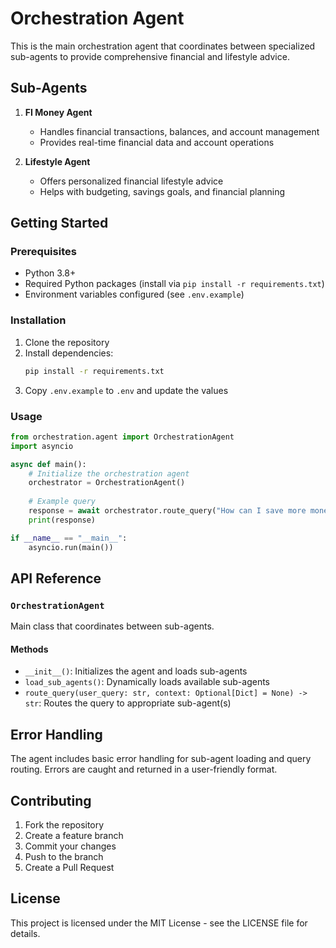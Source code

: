 # Orchestration Agent

This is the main orchestration agent that coordinates between specialized sub-agents to provide comprehensive financial and lifestyle advice.

## Sub-Agents

1. **FI Money Agent**
   - Handles financial transactions, balances, and account management
   - Provides real-time financial data and account operations

2. **Lifestyle Agent**
   - Offers personalized financial lifestyle advice
   - Helps with budgeting, savings goals, and financial planning

## Getting Started

### Prerequisites

- Python 3.8+
- Required Python packages (install via `pip install -r requirements.txt`)
- Environment variables configured (see `.env.example`)

### Installation

1. Clone the repository
2. Install dependencies:
   ```bash
   pip install -r requirements.txt
   ```
3. Copy `.env.example` to `.env` and update the values

### Usage

```python
from orchestration.agent import OrchestrationAgent
import asyncio

async def main():
    # Initialize the orchestration agent
    orchestrator = OrchestrationAgent()
    
    # Example query
    response = await orchestrator.route_query("How can I save more money?")
    print(response)

if __name__ == "__main__":
    asyncio.run(main())
```

## API Reference

### `OrchestrationAgent`

Main class that coordinates between sub-agents.

#### Methods

- `__init__()`: Initializes the agent and loads sub-agents
- `load_sub_agents()`: Dynamically loads available sub-agents
- `route_query(user_query: str, context: Optional[Dict] = None) -> str`: Routes the query to appropriate sub-agent(s)

## Error Handling

The agent includes basic error handling for sub-agent loading and query routing. Errors are caught and returned in a user-friendly format.

## Contributing

1. Fork the repository
2. Create a feature branch
3. Commit your changes
4. Push to the branch
5. Create a Pull Request

## License

This project is licensed under the MIT License - see the LICENSE file for details.
